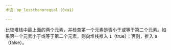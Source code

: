 ```yaml
---
术语：op_lessthanorequal (0xa1)

---
```

比较堆栈中最上面的两个元素，并检查第一个元素是否小于或等于第二个元素。如果第一个元素小于或等于第二个元素，则向堆栈推入 `1`（true）；否则，推入 `0`（false）。